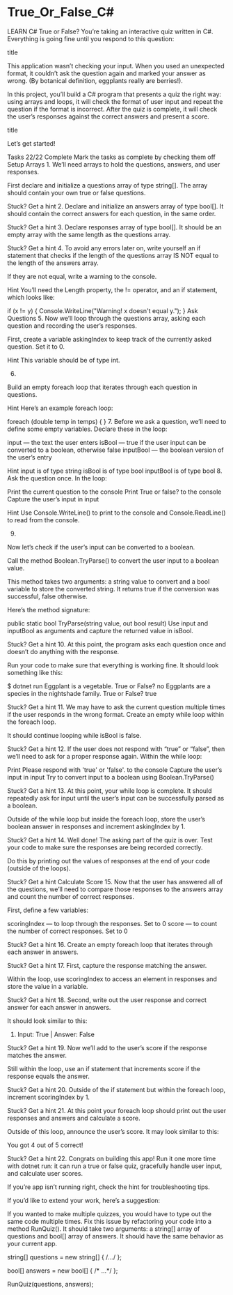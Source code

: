 # True_Or_False_C#
LEARN C#
True or False?
You’re taking an interactive quiz written in C#. Everything is going fine until you respond to this question:

title

This application wasn’t checking your input. When you used an unexpected format, it couldn’t ask the question again and marked your answer as wrong. (By botanical definition, eggplants really are berries!).

In this project, you’ll build a C# program that presents a quiz the right way: using arrays and loops, it will check the format of user input and repeat the question if the format is incorrect. After the quiz is complete, it will check the user’s responses against the correct answers and present a score.

title

Let’s get started!

Tasks
22/22 Complete
Mark the tasks as complete by checking them off
Setup Arrays
1.
We’ll need arrays to hold the questions, answers, and user responses.

First declare and initialize a questions array of type string[]. The array should contain your own true or false questions.


Stuck? Get a hint
2.
Declare and initialize an answers array of type bool[]. It should contain the correct answers for each question, in the same order.


Stuck? Get a hint
3.
Declare responses array of type bool[]. It should be an empty array with the same length as the questions array.


Stuck? Get a hint
4.
To avoid any errors later on, write yourself an if statement that checks if the length of the questions array IS NOT equal to the length of the answers array.

If they are not equal, write a warning to the console.


Hint
You’ll need the Length property, the != operator, and an if statement, which looks like:

if (x != y)
{
  Console.WriteLine("Warning! x doesn't equal y.");
}
Ask Questions
5.
Now we’ll loop through the questions array, asking each question and recording the user’s responses.

First, create a variable askingIndex to keep track of the currently asked question. Set it to 0.


Hint
This variable should be of type int.

6.
Build an empty foreach loop that iterates through each question in questions.


Hint
Here’s an example foreach loop:

foreach (double temp in temps)
{
}
7.
Before we ask a question, we’ll need to define some empty variables. Declare these in the loop:

input — the text the user enters
isBool — true if the user input can be converted to a boolean, otherwise false
inputBool — the boolean version of the user’s entry

Hint
input is of type string
isBool is of type bool
inputBool is of type bool
8.
Ask the question once. In the loop:

Print the current question to the console
Print True or false? to the console
Capture the user’s input in input

Hint
Use Console.WriteLine() to print to the console and Console.ReadLine() to read from the console.

9.
Now let’s check if the user’s input can be converted to a boolean.

Call the method Boolean.TryParse() to convert the user input to a boolean value.

This method takes two arguments: a string value to convert and a bool variable to store the converted string. It returns true if the conversion was successful, false otherwise.

Here’s the method signature:

public static bool TryParse(string value, out bool result)
Use input and inputBool as arguments and capture the returned value in isBool.


Stuck? Get a hint
10.
At this point, the program asks each question once and doesn’t do anything with the response.

Run your code to make sure that everything is working fine. It should look something like this:

$ dotnet run
Eggplant is a vegetable.
True or False?
no
Eggplants are a species in the nightshade family.
True or False?
true

Stuck? Get a hint
11.
We may have to ask the current question multiple times if the user responds in the wrong format. Create an empty while loop within the foreach loop.

It should continue looping while isBool is false.


Stuck? Get a hint
12.
If the user does not respond with “true” or “false”, then we’ll need to ask for a proper response again. Within the while loop:

Print Please respond with 'true' or 'false'. to the console
Capture the user’s input in input
Try to convert input to a boolean using Boolean.TryParse()

Stuck? Get a hint
13.
At this point, your while loop is complete. It should repeatedly ask for input until the user’s input can be successfully parsed as a boolean.

Outside of the while loop but inside the foreach loop, store the user’s boolean answer in responses and increment askingIndex by 1.


Stuck? Get a hint
14.
Well done! The asking part of the quiz is over. Test your code to make sure the responses are being recorded correctly.

Do this by printing out the values of responses at the end of your code (outside of the loops).


Stuck? Get a hint
Calculate Score
15.
Now that the user has answered all of the questions, we’ll need to compare those responses to the answers array and count the number of correct responses.

First, define a few variables:

scoringIndex — to loop through the responses. Set to 0
score — to count the number of correct responses. Set to 0

Stuck? Get a hint
16.
Create an empty foreach loop that iterates through each answer in answers.


Stuck? Get a hint
17.
First, capture the response matching the answer.

Within the loop, use scoringIndex to access an element in responses and store the value in a variable.


Stuck? Get a hint
18.
Second, write out the user response and correct answer for each answer in answers.

It should look similar to this:

1. Input: True | Answer: False

Stuck? Get a hint
19.
Now we’ll add to the user’s score if the response matches the answer.

Still within the loop, use an if statement that increments score if the response equals the answer.


Stuck? Get a hint
20.
Outside of the if statement but within the foreach loop, increment scoringIndex by 1.


Stuck? Get a hint
21.
At this point your foreach loop should print out the user responses and answers and calculate a score.

Outside of this loop, announce the user’s score. It may look similar to this:

You got 4 out of 5 correct!

Stuck? Get a hint
22.
Congrats on building this app! Run it one more time with dotnet run: it can run a true or false quiz, gracefully handle user input, and calculate user scores.

If you’re app isn’t running right, check the hint for troubleshooting tips.

If you’d like to extend your work, here’s a suggestion:

If you wanted to make multiple quizzes, you would have to type out the same code multiple times. Fix this issue by refactoring your code into a method RunQuiz(). It should take two arguments: a string[] array of questions and bool[] array of answers. It should have the same behavior as your current app.

string[] questions = new string[]
{
  /*...*/
};
 
bool[] answers = new bool[] 
{
  /* ...*/
};
 
RunQuiz(questions, answers);
